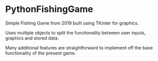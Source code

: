 # PythonFishingGame
Simple Fishing Game from 2019 built using TKinter for graphics.

Uses multiple objects to split the functionality between user inputs, graphics and stored data.

Many additional features are straightforward to implement off the base functionality of the present game.
